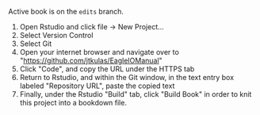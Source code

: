Active book is on the `edits` branch.

1. Open Rstudio and click file -> New Project...
2. Select Version Control
3. Select Git
4. Open your internet browser and navigate over to "https://github.com/jtkulas/EagleIOManual"
5. Click "Code", and copy the URL under the HTTPS tab
6. Return to Rstudio, and within the Git window, in the text entry box labeled "Repository URL", paste the copied text
7. Finally, under the Rstudio "Build" tab, click "Build Book" in order to knit this project into a bookdown file.  
